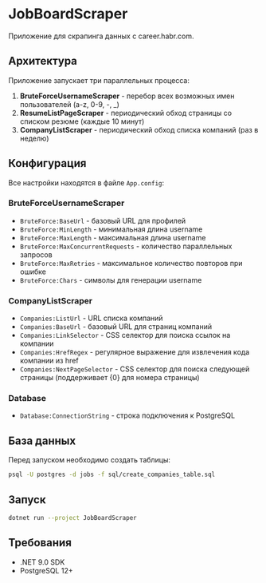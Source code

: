 # JobBoardScraper

Приложение для скрапинга данных с career.habr.com.

## Архитектура

Приложение запускает три параллельных процесса:

1. **BruteForceUsernameScraper** - перебор всех возможных имен пользователей (a-z, 0-9, -, _)
2. **ResumeListPageScraper** - периодический обход страницы со списком резюме (каждые 10 минут)
3. **CompanyListScraper** - периодический обход списка компаний (раз в неделю)

## Конфигурация

Все настройки находятся в файле `App.config`:

### BruteForceUsernameScraper
- `BruteForce:BaseUrl` - базовый URL для профилей
- `BruteForce:MinLength` - минимальная длина username
- `BruteForce:MaxLength` - максимальная длина username
- `BruteForce:MaxConcurrentRequests` - количество параллельных запросов
- `BruteForce:MaxRetries` - максимальное количество повторов при ошибке
- `BruteForce:Chars` - символы для генерации username

### CompanyListScraper
- `Companies:ListUrl` - URL списка компаний
- `Companies:BaseUrl` - базовый URL для страниц компаний
- `Companies:LinkSelector` - CSS селектор для поиска ссылок на компании
- `Companies:HrefRegex` - регулярное выражение для извлечения кода компании из href
- `Companies:NextPageSelector` - CSS селектор для поиска следующей страницы (поддерживает {0} для номера страницы)

### Database
- `Database:ConnectionString` - строка подключения к PostgreSQL

## База данных

Перед запуском необходимо создать таблицы:

```bash
psql -U postgres -d jobs -f sql/create_companies_table.sql
```

## Запуск

```bash
dotnet run --project JobBoardScraper
```

## Требования

- .NET 9.0 SDK
- PostgreSQL 12+
